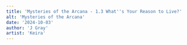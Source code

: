 ```yaml
---
title: 'Mysteries of the Arcana - 1.3 What''s Your Reason to Live?'
alt: 'Mysteries of the Arcana'
date: '2024-10-03'
author: 'J Gray'
artist: 'Keira'
---
```

